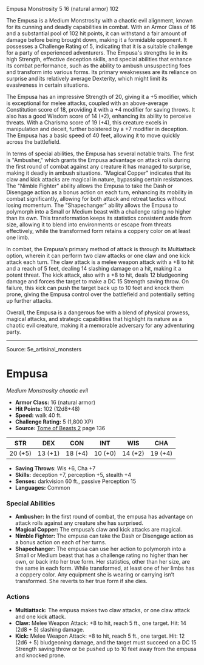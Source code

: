 <MonsterName/>Empusa</MonsterName>
<CreatureType/>Monstrosity</CreatureType>
<CR/>5</CR>
<AC/>16 (natural armor)</AC>
<HP/>102</HP>
<summary>The Empusa is a Medium Monstrosity with a chaotic evil alignment, known for its cunning and deadly capabilities in combat. With an Armor Class of 16 and a substantial pool of 102 hit points, it can withstand a fair amount of damage before being brought down, making it a formidable opponent. It possesses a Challenge Rating of 5, indicating that it is a suitable challenge for a party of experienced adventurers. The Empusa's strengths lie in its high Strength, effective deception skills, and special abilities that enhance its combat performance, such as the ability to ambush unsuspecting foes and transform into various forms. Its primary weaknesses are its reliance on surprise and its relatively average Dexterity, which might limit its evasiveness in certain situations.</summary>

<detail>

The Empusa has an impressive Strength of 20, giving it a +5 modifier, which is exceptional for melee attacks, coupled with an above-average Constitution score of 18, providing it with a +4 modifier for saving throws. It also has a good Wisdom score of 14 (+2), enhancing its ability to perceive threats. With a Charisma score of 19 (+4), this creature excels in manipulation and deceit, further bolstered by a +7 modifier in deception. The Empusa has a basic speed of 40 feet, allowing it to move quickly across the battlefield.

In terms of special abilities, the Empusa has several notable traits. The first is "Ambusher," which grants the Empusa advantage on attack rolls during the first round of combat against any creature it has managed to surprise, making it deadly in ambush situations. "Magical Copper" indicates that its claw and kick attacks are magical in nature, bypassing certain resistances. The "Nimble Fighter" ability allows the Empusa to take the Dash or Disengage action as a bonus action on each turn, enhancing its mobility in combat significantly, allowing for both attack and retreat tactics without losing momentum. The "Shapechanger" ability allows the Empusa to polymorph into a Small or Medium beast with a challenge rating no higher than its own. This transformation keeps its statistics consistent aside from size, allowing it to blend into environments or escape from threats effectively, while the transformed form retains a coppery color on at least one limb.

In combat, the Empusa’s primary method of attack is through its Multiattack option, wherein it can perform two claw attacks or one claw and one kick attack each turn. The claw attack is a melee weapon attack with a +8 to hit and a reach of 5 feet, dealing 14 slashing damage on a hit, making it a potent threat. The kick attack, also with a +8 to hit, deals 12 bludgeoning damage and forces the target to make a DC 15 Strength saving throw. On failure, this kick can push the target back up to 10 feet and knock them prone, giving the Empusa control over the battlefield and potentially setting up further attacks.

Overall, the Empusa is a dangerous foe with a blend of physical prowess, magical attacks, and strategic capabilities that highlight its nature as a chaotic evil creature, making it a memorable adversary for any adventuring party.</detail>



---

Source: 5e_artisinal_monsters

# Empusa

*Medium* *Monstrosity* *chaotic evil*

- **Armor Class:** 16 (natural armor)
- **Hit Points:** 102 (12d8+48)
- **Speed:** walk 40 ft.
- **Challenge Rating:** 5 (1,800 XP)
- **Source:** [Tome of Beasts 2](https://koboldpress.com/kpstore/product/tome-of-beasts-2-for-5th-edition) page 136

| STR | DEX | CON | INT | WIS | CHA |
| --- | --- | --- | --- | --- | --- |
| 20 (+5) | 13 (+1) | 18 (+4) | 10 (+0) | 14 (+2) | 19 (+4) |

- **Saving Throws**: Wis +6, Cha +7
- **Skills:** deception +7, perception +5, stealth +4
- **Senses:** darkvision 60 ft., passive Perception 15
- **Languages:** Common

### Special Abilities

- **Ambusher:** In the first round of combat, the empusa has advantage on attack rolls against any creature she has surprised.
- **Magical Copper:** The empusa’s claw and kick attacks are magical.
- **Nimble Fighter:** The empusa can take the Dash or Disengage action as a bonus action on each of her turns.
- **Shapechanger:** The empusa can use her action to polymorph into a Small or Medium beast that has a challenge rating no higher than her own, or back into her true form. Her statistics, other than her size, are the same in each form. While transformed, at least one of her limbs has a coppery color. Any equipment she is wearing or carrying isn’t transformed. She reverts to her true form if she dies.

### Actions

- **Multiattack:** The empusa makes two claw attacks, or one claw attack and one kick attack.
- **Claw:** Melee Weapon Attack: +8 to hit, reach 5 ft., one target. Hit: 14 (2d8 + 5) slashing damage.
- **Kick:** Melee Weapon Attack: +8 to hit, reach 5 ft., one target. Hit: 12 (2d6 + 5) bludgeoning damage, and the target must succeed on a DC 15 Strength saving throw or be pushed up to 10 feet away from the empusa and knocked prone.




